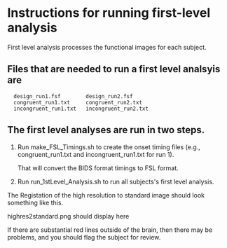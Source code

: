 # Instructions for running first-level analysis

First level analysis processes the functional images for each subject.

## Files that are needed to run a first level analsyis are

      design_run1.fsf        design_run2.fsf
      congruent_run1.txt     congruent_run2.txt
      incongruent_run1.txt   incongruent_run2.txt


## The first level analyses are run in two steps.

1. Run make_FSL_Timings.sh to create the onset timing files
   (e.g., congruent_run1.txt and incongruent_run1.txt for run 1).

   That will convert the BIDS format timings to FSL format.

2. Run run_1stLevel_Analysis.sh to run all subjects's first level
   analysis.

The Registation of the high resolution to standard image should look something
like this.

highres2standard.png should display here

If there are substantial red lines outside of the brain, then there may
be problems, and you should flag the subject for review.

